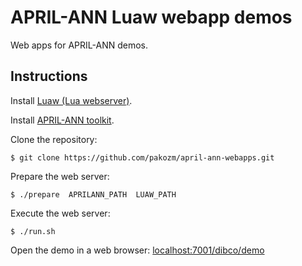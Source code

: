 APRIL-ANN Luaw webapp demos
===========================

Web apps for APRIL-ANN demos.

## Instructions

Install [Luaw (Lua webserver)](https://github.com/raksoras/luaw).

Install [APRIL-ANN toolkit](https://github.com/pakozm/april-ann).

Clone the repository:
```
$ git clone https://github.com/pakozm/april-ann-webapps.git
```

Prepare the web server:
```
$ ./prepare  APRILANN_PATH  LUAW_PATH
```

Execute the web server:

```
$ ./run.sh
```

Open the demo in a web browser:
[localhost:7001/dibco/demo](localhost:7001/dibco/demo)
